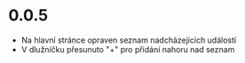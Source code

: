 # 0.0.5

- Na hlavní stránce opraven seznam nadcházejících událostí
- V dlužníčku přesunuto "+" pro přidání nahoru nad seznam
